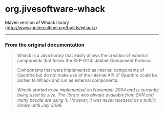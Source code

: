 # org.jivesoftware-whack
Maven version of Whack library (http://www.igniterealtime.org/builds/whack/)

---

### From the original documentation

> Whack is a Java library that easily allows the creation of external components that follow the XEP-0114: Jabber Component Protocol.
>
> Components that were implemented as internal components of Openfire but do not make use of the internal API of Openfire could be ported to Whack and run as external components.
>
> _Whack started to be implemented on November 2004 and is currently being used by Jive. The library was always available from SVN and many people are using it. However, it was never released as a public library until July 2008._

